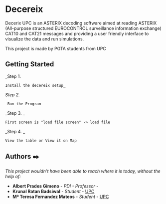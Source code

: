 # Decereix
Decerix UPC is an ASTERIX decoding software aimed at reading ASTERIX (All-purpose structured EUROCONTROL surveillance information exchange) CAT10 and CAT21 messages and providing a user friendly interface to visualize the data and run simulations.

This project is made by PGTA students from UPC

## Getting Started
_Step 1. 
```
Install the decereix setup_
```
_Step 2._
```
 Run the Program
```
_Step 3. _

```
First screen is "load file screen" -> load file
```
_Step 4. _

```
View the table or View it on Map 
```
## Authors ✒️

_This project wouldn't have been able to reach where it is today, without the help of:_
* **Albert Prades Gimeno** - *PDI - Professor* -
* **Krunal Ratan Badsiwal** - *Student* - [UPC](linkedin.com/in/krunal-badsiwal)
* **Mª Teresa Fernandez Mateos** - *Student* - [UPC](linkedin.com/in/maite-fernández-a414b710a/)
